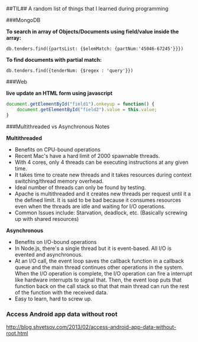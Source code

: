 ##TIL##
A random list of things that I learned during programming

###MongoDB

**To search in array of Objects/Documents using field/value inside the array:**

`db.tenders.find({partsList: {$elemMatch: {partNum:'45046-67245'}}})`

**To find documents with partial match:**

`db.tenders.find({tenderNum: {$regex : 'query'}})`

###Web

**live update an HTML form using javascript**
```javascript
document.getElementById("field1").onkeyup = function() {
    document.getElementById("field2").value = this.value;   
}
```

###Multithreaded vs Asynchronous Notes

**Multithreaded**

* Benefits on CPU-bound operations
* Recent Mac's have a hard limit of 2000 spawnable threads.
* With 4 cores, only 4 threads can be executing instructions at any given time.
* It takes time to create new threads and it takes resources during context switching/thread memory overhead.
* Ideal number of threads can only be found by testing.
* Apache is multithreaded and it creates new threads per request until it a the defined limit. It is said to be bad because it consumes resources even when the threads are idle and waiting  for I/O operations.
* Common Issues include: Starvation, deadlock, etc. (Basically screwing up with shared resources)

**Asynchronous**

* Benefits on I/O-bound operations
* In Node.js, there's a single thread but it is event-based. All I/O is evented and asynchronous.
* At an I/O call, the event loop saves the callback function in a callback queue and the main thread continues other operations in the system. When the I/O operation is complete, the I/O operation can fire a interrupt like hardware interrupts to signal that. Then, the event loop puts that function back on the call stack so that that main thread can run the rest of the function with the received data.
* Easy to learn, hard to screw up.

### Access Android app data without root
http://blog.shvetsov.com/2013/02/access-android-app-data-without-root.html
